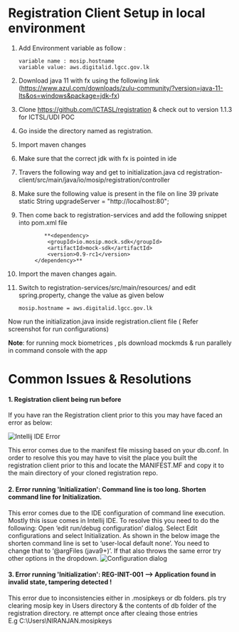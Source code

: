 # Registration Client Setup in local environment 
 
1. Add Environment variable as follow : 
	```
	variable name : mosip.hostname
	variable value: aws.digitalid.lgcc.gov.lk
	```
2. Download java 11 with fx using the following link (https://www.azul.com/downloads/zulu-community/?version=java-11-lts&os=windows&package=jdk-fx)
3. Clone https://github.com/ICTASL/registration & check out to version 1.1.3 for ICTSL/UDI POC
4. Go inside the directory named as registration.
5. Import maven changes
6. Make sure that the correct jdk with fx is pointed in ide
7. Travers the following way and get to initialization.java
cd registration-client/src/main/java/io/mosip/registration/controller
8. Make sure the following value is present in the file on line 39
private static String upgradeServer = "http://localhost:80";
9. Then come back to registration-services and add the following snippet into pom.xml file
 
		       **<dependency>
				<groupId>io.mosip.mock.sdk</groupId>
				<artifactId>mock-sdk</artifactId>
				<version>0.9-rc1</version>
			</dependency>**
			
10. Import the maven changes again.
11. Switch to registration-services/src/main/resources/ and edit spring.property, change the value as given below
	```
	mosip.hostname = aws.digitalid.lgcc.gov.lk
	```
Now run the initialization.java inside registration.client file ( Refer screenshot for run configurations)

**Note**:  for running mock biometrices , pls download mockmds & run parallely in command console with the app
        

# Common Issues & Resolutions


#### 1. Registration client being run before 

If you have ran the Registration client prior to this you may have faced an error as below:

![Intellij IDE Error](https://github.com/ICTASL/UDI-poc/blob/master/documentations/registration_modules_setup/registration_client/local_setup/IntelliJ_Error.png)

This error comes due to the manifest file missing based on your db.conf. 
In order to resolve this you may have to visit the place you built the registration client prior to this and locate the MANIFEST.MF and copy it to the main directory of your cloned registration repo.



#### 2. Error running 'Initialization': Command line is too long. Shorten command line for Initialization.

This error comes due to the IDE configuration of command line execution. Mostly this issue comes in Intellij IDE. To resolve this you need to do the following: 
Open ‘edit run/debug configuration’ dialog.
Select Edit configurations and select Initialization.
As shown in the below image the shorten command line is set to ‘user-local default none’. You need to change that to ‘@argFiles (java9+)’. If that also throws the same error try other options in the dropdown.
![Configuration dialog](https://github.com/ICTASL/UDI-poc/blob/master/documentations/registration_modules_setup/registration_client/local_setup/configuration_dialog.JPG)

#### 3. Error running 'Initialization': REG-INIT-001 --> Application found in invalid state, tampering detected ! 

This error due to inconsistencies either in .mosipkeys or db folders. pls try clearing mosip key in Users directory & the contents of db folder of the registration directory. re attempt once after cleaing those entries   
 E.g C:\Users\NIRANJAN\.mosipkeys    

